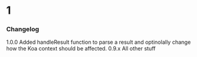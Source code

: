 # 1

### Changelog

1.0.0 Added handleResult function to parse a result and optinolally change how the Koa context should be affected.
0.9.x All other stuff
